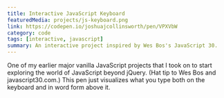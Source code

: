```yaml
---
title: Interactive JavaScript Keyboard
featuredMedia: projects/js-keyboard.png
link: https://codepen.io/joshuajcollinsworth/pen/VPXVbW
category: code
tags: [interactive, javascript]
summary: An interactive project inspired by Wes Bos's JavaScript 30.
---
```


One of my earlier major vanilla JavaScript projects that I took on to start exploring the world of JavaScript beyond jQuery. (Hat tip to Wes Bos and javascript30.com.) This pen just visualizes what you type both on the keyboard and in word form above it.

